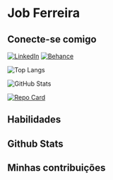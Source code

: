 # Job Ferreira

## Conecte-se comigo
[![LinkedIn](https://img.shields.io/badge/LinkedIn-000?style=for-the-badge&logo=linkedin&logoColor=0E76A8)](https://www.linkedin.com/in/jobferreira/)
[![Behance](https://img.shields.io/badge/behance-000?style=for-the-badge&logo=behance&logoColor=0E76A8)](https://www.behance.net/jobferreira)





![Top Langs](https://github-readme-stats-git-masterrstaa-rickstaa.vercel.app/api/top-langs/?username=jobinferreira&bg_color=000&border_color=30A3DC&title_color=E94D5F&text_color=FFF)

![GitHub Stats](https://github-readme-stats.vercel.app/api?username=SEUUSERNAME&theme=transparent&bg_color=000&border_color=30A3DC&show_icons=true&icon_color=30A3DC&title_color=E94D5F&text_color=FFF)

[![Repo Card](https://github-readme-stats.vercel.app/api/pin/?username=jobinferreira&repo=dio-lab-open-source&bg_color=000&border_color=30A3DC&show_icons=true&icon_color=30A3DC&title_color=E94D5F&text_color=FFF)](https://github.com/jobinferreira/dio-lab-open-source)


## Habilidades

## Github Stats

## Minhas contribuições
